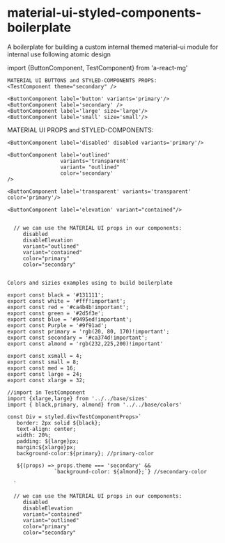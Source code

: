 # material-ui-styled-components-boilerplate
A boilerplate for building a custom internal themed material-ui module for internal use following atomic design


   import {ButtonComponent, TestComponent} from 'a-react-mg'
    
    MATERIAL UI BUTTONS and STYLED-COMPONENTS PROPS:
    <TestComponent theme="secondary" />

    <ButtonComponent label='button' variants='primary'/>
    <ButtonComponent label='secondary' />
    <ButtonComponent label='large' size='large'/>
    <ButtonComponent label='small' size='small'/>

   MATERIAL UI PROPS and STYLED-COMPONENTS:

    <ButtonComponent label='disabled' disabled variants='primary'/>

    <ButtonComponent label='outlined'
                     variants='transparent' 
                     variant= "outlined" 
                     color='secondary' 
    />

    <ButtonComponent label='transparent' variants='transparent' color='primary'/>

    <ButtonComponent label='elevation' variant="contained"/>
    

      // we can use the MATERIAL UI props in our components:
         disabled
         disableElevation
         variant="outlined"
         variant="contained"
         color="primary"  
         color="secondary"


    Colors and sizies examples using to build boilerplate

    export const black = '#131111';
    export const white = '#fff!important';
    export const red = '#ca4b4b!important';
    export const green = '#2d5f3e';
    export const blue = '#9495ed!important';
    export const Purple = '#9f91ad';
    export const primary = 'rgb(20, 80, 170)!important';
    export const secondary = '#ca374d!important';
    export const almond = 'rgb(232,225,200)!important'

    export const xsmall = 4;
    export const small = 8;
    export const med = 16;
    export const large = 24;
    export const xlarge = 32;  

    //import in TestComponent
    import {xlarge,large} from '../../base/sizes'
    import { black,primary, almond} from '../../base/colors'

    const Div = styled.div<TestComponentProps>`
       border: 2px solid ${black};
       text-align: center;
       width: 20%;
       padding: ${large}px;
       margin:${xlarge}px;
       background-color:${primary}; //primary-color

       ${(props) => props.theme === 'secondary' && 
                   `background-color: ${almond};`} //secondary-color

      `

      // we can use the MATERIAL UI props in our components:
         disabled
         disableElevation
         variant="contained"
         variant="outlined"
         color="primary"  
         color="secondary"




 